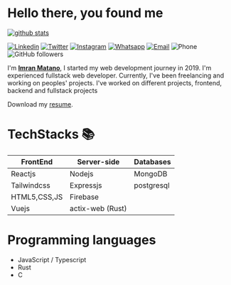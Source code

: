 # Hello there, you found me
[![github stats](https://github-readme-stats.vercel.app/api?username=imrany&show_icons=true&hide_title=true&hide_border=true)](https://imranmatano.vercel.com)

[![Linkedin](https://img.shields.io/badge/-LinkedIn-1568BF?style=flat-square&logo=Linkedin&logoColor=white)](https://www.linkedin.com/in/imranmatano)
[![Twitter](https://img.shields.io/badge/-Twitter-1568BF?style=flat-square&logo=Twitter&logoColor=white)](https://www.twitter.com/matano_imran)
[![Instagram](https://img.shields.io/badge/-Instagram-E8453C?style=flat-square&logo=Instagram&logoColor=white)](https://www.instagram.com/imrany00)
[![Whatsapp](https://img.shields.io/badge/-Whatsapp-green?style=flat-square&logo=Whatsapp&logoColor=white)](https://wa.me/+254734720752)
[![Email](https://img.shields.io/badge/-Email-E8453C?style=flat-square&logo=Gmail&logoColor=white)](mailto:imranmat254@gmail.com)
![Phone](https://img.shields.io/badge/Phone-+254734720752-blue)
![GitHub followers](https://img.shields.io/github/followers/imrany)

  I'm [**Imran Matano**](https://portfolio-imran-matano.vercel.app/),
  I started my web development journey in 2019. I'm experienced fullstack web developer.  Currently, I've been freelancing and working on peoples' projects.
  I've worked on different projects, frontend, backend and fullstack projects
  

Download my <a href="https://github.com/imrany/imrany/blob/main/Resume.pdf" download="Imran matano's resume">resume</a>.

  # TechStacks 📚
  | FrontEnd    | Server-side | Databases |
  |-------------|-------------|-----------|
  |Reactjs      |Nodejs       |MongoDB    |
  |Tailwindcss|Expressjs    |postgresql      |
  |HTML5,CSS,JS |Firebase     |           |
  |Vuejs        |actix-web (Rust)|           |

# Programming languages
- JavaScript / Typescript
- Rust
- C